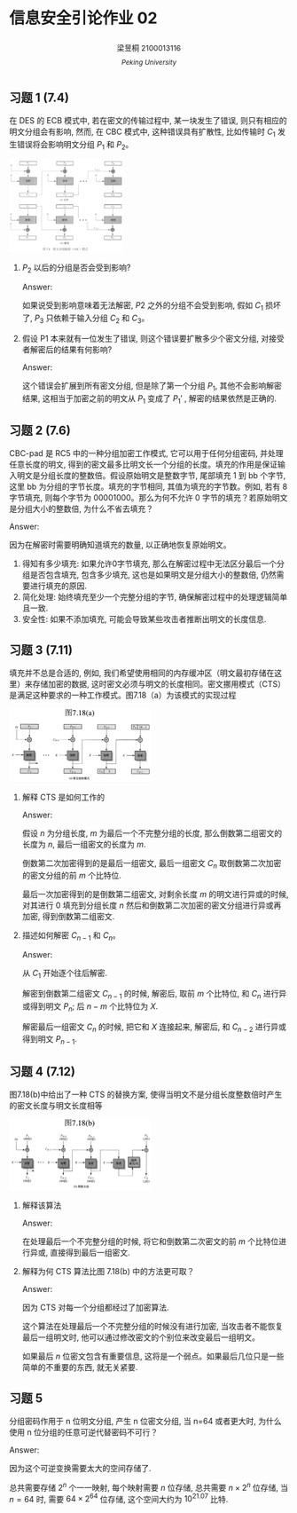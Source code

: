 # 信息安全引论作业 02

<center><div style='height:2mm;'></div><div style="font-size:10pt;">梁昱桐 2100013116</div></center>

<center><span style="font-size:9pt;line-height:9mm"><i>Peking University</i></span></center>

## 习题 1 (7.4)

在 DES 的 ECB 模式中, 若在密文的传输过程中, 某一块发生了错误, 则只有相应的明文分组会有影响, 然而, 在 CBC 模式中, 这种错误具有扩散性, 比如传输时 $C_1$ 发生错误将会影响明文分组 $P_1$ 和 $P_2$。

<img src="./02.assets/CleanShot 2024-10-19 at 20.03.41@2x.png" alt="CleanShot 2024-10-19 at 20.03.41@2x" style="zoom:20%;" />

1. $P_2$ 以后的分组是否会受到影响?

   Answer:

   如果说受到影响意味着无法解密, $P2$ 之外的分组不会受到影响, 假如 $C_1$ 损坏了, $P_3$ 只依赖于输入分组 $C_2$ 和 $C_3$。

2. 假设 P1 本来就有一位发生了错误, 则这个错误要扩散多少个密文分组, 对接受者解密后的结果有何影响?

   Answer:

   这个错误会扩展到所有密文分组, 但是除了第一个分组 $P_1$, 其他不会影响解密结果, 这相当于加密之前的明文从 $P_1$ 变成了 $P_1'$ , 解密的结果依然是正确的.

## 习题 2 (7.6)

CBC-pad 是 RC5 中的一种分组加密工作模式, 它可以用于任何分组密码, 并处理任意长度的明文, 得到的密文最多比明文长一个分组的长度。填充的作用是保证输入明文是分组长度的整数倍。假设原始明文是整数字节, 尾部填充 1 到 bb 个字节, 这里 bb 为分组的字节长度。填充的字节相同, 其值为填充的字节数。例如, 若有 8 字节填充, 则每个字节为 00001000。那么为何不允许 0 字节的填充？若原始明文是分组大小的整数倍, 为什么不省去填充？

Answer:

因为在解密时需要明确知道填充的数量, 以正确地恢复原始明文。

1. 得知有多少填充: 如果允许0字节填充, 那么在解密过程中无法区分最后一个分组是否包含填充, 包含多少填充, 这也是如果明文是分组大小的整数倍, 仍然需要进行填充的原因.
2. 简化处理: 始终填充至少一个完整分组的字节, 确保解密过程中的处理逻辑简单且一致.
3. 安全性: 如果不添加填充, 可能会导致某些攻击者推断出明文的长度信息.

## 习题 3 (7.11)

填充并不总是合适的, 例如, 我们希望使用相同的内存缓冲区（明文最初存储在这里）来存储加密的数据, 这时密文必须与明文的长度相同。密文挪用模式（CTS）是满足这种要求的一种工作模式。图7.18（a）为该模式的实现过程

<img src="./02.assets/CleanShot 2024-10-19 at 20.02.22@2x.png" alt="CleanShot 2024-10-19 at 20.02.22@2x" style="zoom:25%;" />

1. 解释 CTS 是如何工作的

   Answer:

   假设 $n$ 为分组长度, $m$ 为最后一个不完整分组的长度, 那么倒数第二组密文的长度为 $n$, 最后一组密文的长度为 $m$.

   倒数第二次加密得到的是最后一组密文, 最后一组密文 $C_n$ 取倒数第二次加密的密文分组的前 $m$ 个比特位.
   
   最后一次加密得到的是倒数第二组密文, 对剩余长度 $m$ 的明文进行异或的时候, 对其进行 0 填充到分组长度 $n$ 然后和倒数第二次加密的密文分组进行异或再加密, 得到倒数第二组密文.

2. 描述如何解密 $C_{n-1}$ 和 $C_n$。

   Answer:

   从 $C_1$ 开始逐个往后解密.

   解密到倒数第二组密文 $C_{n-1}$ 的时候, 解密后, 取前 $m$ 个比特位, 和 $C_n$ 进行异或得到明文 $P_n$; 后 $n-m$ 个比特位为 $X$.

   解密最后一组密文 $C_n$ 的时候, 把它和 $X$ 连接起来, 解密后, 和 $C_{n-2}$ 进行异或得到明文 $P_{n-1}$.

## 习题 4 (7.12)

图7.18(b)中给出了一种 CTS 的替换方案, 使得当明文不是分组长度整数倍时产生的密文长度与明文长度相等

<img src="./02.assets/CleanShot 2024-10-19 at 20.02.44@2x.png" alt="CleanShot 2024-10-19 at 20.02.44@2x" style="zoom:25%;" />

1. 解释该算法

   Answer:

   在处理最后一个不完整分组的时候, 将它和倒数第二次密文的前 $m$ 个比特位进行异或, 直接得到最后一组密文.

2. 解释为何 CTS 算法比图 7.18(b) 中的方法更可取？

   Answer:

   因为 CTS 对每一个分组都经过了加密算法.

   这个算法在处理最后一个不完整分组的时候没有进行加密, 当攻击者不能恢复最后一组明文时, 他可以通过修改密文的个别位来改变最后一组明文。
   
   如果最后 $n$ 位密文包含有重要信息, 这将是一个弱点。如果最后几位只是一些简单的不重要的东西, 就无关紧要.

## 习题 5

分组密码作用于 n 位明文分组, 产生 n 位密文分组, 当 n=64 或者更大时, 为什么使用 n 位分组的任意可逆代替密码不可行？

Answer:

因为这个可逆变换需要太大的空间存储了.

总共需要存储 $2^n$ 个一一映射, 每个映射需要 $n$ 位存储, 总共需要 $n \times 2^n$ 位存储, 当 $n=64$ 时, 需要 $64 \times 2^{64}$ 位存储, 这个空间大约为 $10^{21.07}$ 比特.
